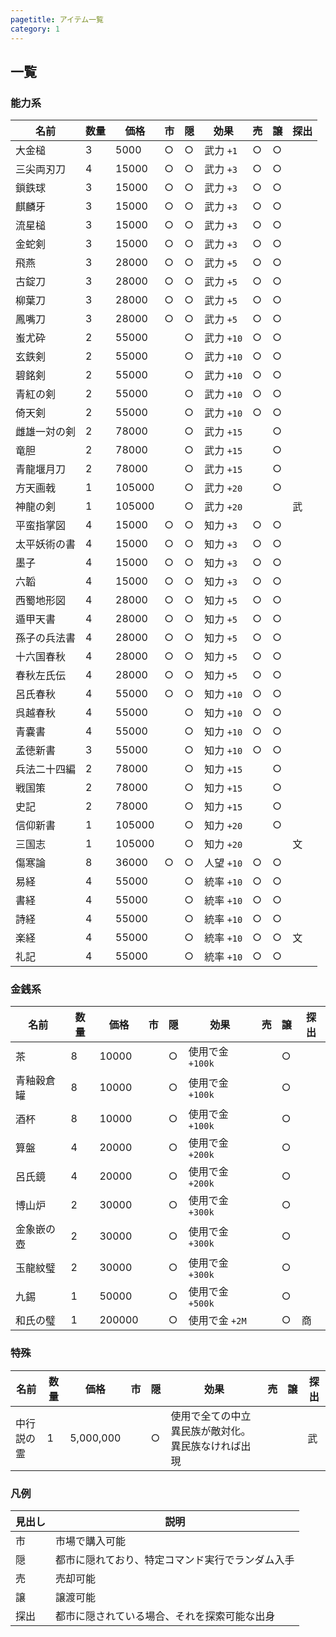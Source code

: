 ```yaml
---
pagetitle: アイテム一覧
category: 1
---
```


## 一覧

### 能力系

| 名前 | 数量 | 価格 | 市 | 隠 | 効果 | 売 | 譲 | 探出 |
| -- | -- | -- | -- | -- | -- | -- | -- | -- |
| 大金槌 | 3 | 5000 | ○ | ○ | 武力 `+1` | ○ | ○ | |
| 三尖両刃刀 | 4 | 15000 | ○ | ○ | 武力 `+3` | ○ | ○ | |
| 鎖鉄球 | 3 | 15000 | ○ | ○ | 武力 `+3` | ○ | ○ | |
| 麒麟牙 | 3 | 15000 | ○ | ○ | 武力 `+3` | ○ | ○ | |
| 流星槌 | 3 | 15000 | ○ | ○ | 武力 `+3` | ○ | ○ | |
| 金蛇剣 | 3 | 15000 | ○ | ○ | 武力 `+3` | ○ | ○ | |
| 飛燕 | 3 | 28000 | ○ | ○ | 武力 `+5` | ○ | ○ | |
| 古錠刀 | 3 | 28000 | ○ | ○ | 武力 `+5` | ○ | ○ | |
| 柳葉刀 | 3 | 28000 | ○ | ○ | 武力 `+5` | ○ | ○ | |
| 鳳嘴刀 | 3 | 28000 | ○ | ○ | 武力 `+5` | ○ | ○ | |
| 蚩尤砕 | 2 | 55000 | | ○ | 武力 `+10` | ○ | ○ | |
| 玄鉄剣 | 2 | 55000 | | ○ | 武力 `+10` | ○ | ○ | |
| 碧銘剣 | 2 | 55000 | | ○ | 武力 `+10` | ○ | ○ | |
| 青紅の剣 | 2 | 55000 | | ○ | 武力 `+10` | ○ | ○ | |
| 倚天剣 | 2 | 55000 | | ○ | 武力 `+10` | ○ | ○ | |
| 雌雄一対の剣 | 2 | 78000 | | ○ | 武力 `+15` | | ○ | |
| 竜胆 | 2 | 78000 | | ○ | 武力 `+15` | | ○ | |
| 青龍堰月刀 | 2 | 78000 | | ○ | 武力 `+15` | | ○ | |
| 方天画戟 | 1 | 105000 | | ○ | 武力 `+20` | | ○ | |
| 神龍の剣 | 1 | 105000 | | ○ | 武力 `+20` | | | 武 |
| 平蛮指掌図 | 4 | 15000 | ○ | ○ | 知力 `+3` | ○ | ○ | |
| 太平妖術の書 | 4 | 15000 | ○ | ○ | 知力 `+3` | ○ | ○ | |
| 墨子 | 4 | 15000 | ○ | ○ | 知力 `+3` | ○ | ○ | |
| 六韜 | 4 | 15000 | ○ | ○ | 知力 `+3` | ○ | ○ | |
| 西蜀地形図 | 4 | 28000 | ○ | ○ | 知力 `+5` | ○ | ○ | |
| 遁甲天書 | 4 | 28000 | ○ | ○ | 知力 `+5` | ○ | ○ | |
| 孫子の兵法書 | 4 | 28000 | ○ | ○ | 知力 `+5` | ○ | ○ | |
| 十六国春秋 | 4 | 28000 | ○ | ○ | 知力 `+5` | ○ | ○ | |
| 春秋左氏伝 | 4 | 28000 | ○ | ○ | 知力 `+5` | ○ | ○ | |
| 呂氏春秋 | 4 | 55000 | ○ | ○ | 知力 `+10` | ○ | ○ | |
| 呉越春秋 | 4 | 55000 | | ○ | 知力 `+10` | ○ | ○ | |
| 青嚢書 | 4 | 55000 | | ○ | 知力 `+10` | ○ | ○ | |
| 孟徳新書 | 3 | 55000 | | ○ | 知力 `+10` | ○ | ○ | |
| 兵法二十四編 | 2 | 78000 | | ○ | 知力 `+15` | | ○ | |
| 戦国策 | 2 | 78000 | | ○ | 知力 `+15` | | ○ | |
| 史記 | 2 | 78000 | | ○ | 知力 `+15` | | ○ | |
| 信仰新書 | 1 | 105000 | | ○ | 知力 `+20` | | ○ | |
| 三国志 | 1 | 105000 | | ○ | 知力 `+20` | | | 文 |
| 傷寒論 | 8 | 36000 | ○ | ○ | 人望 `+10` | ○ | ○ | |
| 易経 | 4 | 55000 | | ○ | 統率 `+10` | ○ | ○ | |
| 書経 | 4 | 55000 | | ○ | 統率 `+10` | ○ | ○ | |
| 詩経 | 4 | 55000 | | ○ | 統率 `+10` | ○ | ○ | |
| 楽経 | 4 | 55000 | | ○ | 統率 `+10` | ○ | ○ | 文 |
| 礼記 | 4 | 55000 | | ○ | 統率 `+10` | ○ | ○ | |

### 金銭系

| 名前 | 数量 | 価格 | 市 | 隠 | 効果 | 売 | 譲 | 探出 |
| -- | -- | -- | -- | -- | -- | -- | -- | -- |
| 茶 | 8 | 10000 | | ○ | 使用で金 `+100k` | | ○ | |
| 青釉穀倉罐 | 8 | 10000 | | ○ | 使用で金 `+100k` | | ○ | |
| 酒杯 | 8 | 10000 | | ○ | 使用で金 `+100k` | | ○ | |
| 算盤 | 4 | 20000 | | ○ | 使用で金 `+200k` | | ○ | |
| 呂氏鏡 | 4 | 20000 | | ○ | 使用で金 `+200k` | | ○ | |
| 博山炉 | 2 | 30000 | | ○ | 使用で金 `+300k` | | ○ | |
| 金象嵌の壺 | 2 | 30000 | | ○ | 使用で金 `+300k` | | ○ | |
| 玉龍紋璧 | 2 | 30000 | | ○ | 使用で金 `+300k` | | ○ | |
| 九錫 | 1 | 50000 | | ○ | 使用で金 `+500k` | | ○ | |
| 和氏の璧 | 1 | 200000 | | ○ | 使用で金 `+2M` | | ○ | 商 |

### 特殊

| 名前 | 数量 | 価格 | 市 | 隠 | 効果 | 売 | 譲 | 探出 |
| -- | -- | -- | -- | -- | -- | -- | -- | -- |
| 中行説の霊 | 1 | 5,000,000 | | ○ | 使用で全ての中立異民族が敵対化。異民族なければ出現 | | | 武 |

### 凡例

| 見出し | 説明 |
| -- | -- |
| 市 | 市場で購入可能 |
| 隠 | 都市に隠れており、特定コマンド実行でランダム入手 |
| 売 | 売却可能 |
| 譲 | 譲渡可能 |
| 探出 | 都市に隠されている場合、それを探索可能な出身
